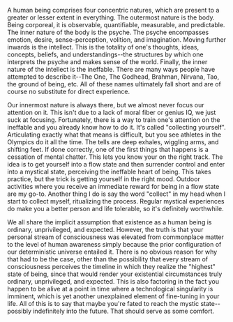 A human being comprises four concentric natures, which are present to a greater or lesser extent in everything. The outermost nature is the body. Being corporeal, it is observable, quantifiable, measurable, and predictable. The inner nature of the body is the psyche. The psyche encompasses emotion, desire, sense-perception, volition, and imagination. Moving further inwards is the intellect. This is the totality of one's thoughts, ideas, concepts, beliefs, and understandings--the structures by which one interprets the psyche and makes sense of the world. Finally, the inner nature of the intellect is the ineffable. There are many ways people have attempted to describe it--The One, The Godhead, Brahman, Nirvana, Tao, the ground of being, etc. All of these names ultimately fall short and are of course no substitute for direct experience.

Our innermost nature is always there, but we almost never focus our attention on it. This isn't due to a lack of moral fiber or genius IQ, we just suck at focusing. Fortunately, there is a way to train one's attention on the ineffable and you already know how to do it. It's called "collecting yourself". Articulating exactly what that means is difficult, but you see athletes in the Olympics do it all the time. The tells are deep exhales, wiggling arms, and shifting feet. If done correctly, one of the first things that happens is a cessation of mental chatter. This lets you know your on the right track. The idea is to get yourself into a flow state and then surrender control and enter into a mystical state, perceiving the ineffable heart of being. This takes practice, but the trick is getting yourself in the right mood. Outdoor activities where you receive an immediate reward for being in a flow state are my go-to. Another thing I do is say the word "collect" in my head when I start to collect myself, ritualizing the process. Regular mystical experiences do make you a better person and life tolerable, so it's definitely worthwhile.


We all share the implicit assumption that existence as a human being is ordinary, unprivileged, and expected. However, the truth is that your personal stream of consciousness was elevated from commonplace matter to the level of human awareness simply because the prior configuration of our deterministic universe entailed it. There is no obvious reason for why that had to be the case, other than the possibility that every stream of consciousness perceives the timeline in which they realize the "highest" state of being, since that would render your existential circumstances truly ordinary, unprivileged, and expected. This is also factoring in the fact you happen to be alive at a point in time where a technological singularity is imminent, which is yet another unexplained element of fine-tuning in your life. All of this is to say that maybe you're fated to reach the mystic state--possibly indefinitely into the future. That should serve as some comfort.






